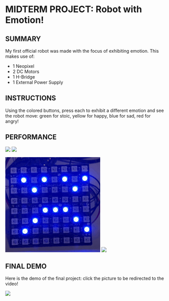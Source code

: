 # MIDTERM PROJECT: Robot with Emotion!

## SUMMARY
My first official robot was made with the focus of exhibiting emotion. This makes use of:

- 1 Neopixel
- 2 DC Motors
- 1 H-Bridge
- 1 External Power Supply

## INSTRUCTIONS
Using the colored buttons, press each to exhibit a different emotion and see the robot move: green for stoic, yellow for happy, blue for sad, red for angry!

## PERFORMANCE
![](images/stoic.gif)
![](images/happy.gif)

![](images/sad.gif)
![](images/angry.gif)

## FINAL DEMO
Here is the demo of the final project: click the picture to be redirected to the video!

[![](images/thumbnail.png)](https://youtu.be/BWFWNwsflnM)
